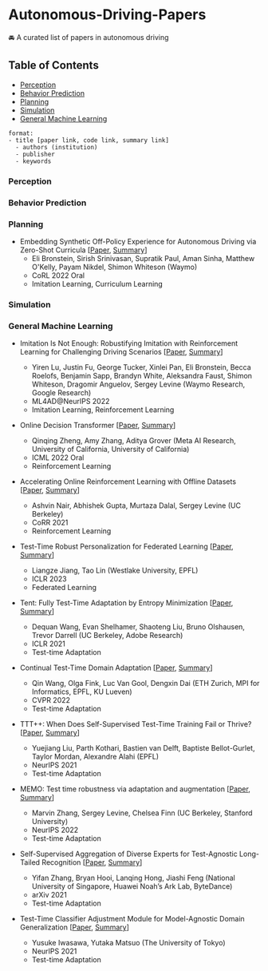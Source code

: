 # Autonomous-Driving-Papers
🚘 A curated list of papers in autonomous driving

## Table of Contents
* [Perception](#perception)
* [Behavior Prediction](#behavior-prediction)
* [Planning](#planning)
* [Simulation](#simulation)
* [General Machine Learning](#general-machine-learning)

```
format:
- title [paper link, code link, summary link]
  - authors (institution)
  - publisher
  - keywords
```

### Perception

### Behavior Prediction

### Planning

- Embedding Synthetic Off-Policy Experience for Autonomous Driving via Zero-Shot Curricula [[Paper](https://openreview.net/forum?id=cF1dxVGxic-), [Summary](https://github.com/ejjun92/Autonomous-Driving-Papers/issues/2#issue-1766793203)]
  - Eli Bronstein, Sirish Srinivasan, Supratik Paul, Aman Sinha, Matthew O'Kelly, Payam Nikdel, Shimon Whiteson (Waymo)
  - CoRL 2022 Oral
  - Imitation Learning, Curriculum Learning

    
### Simulation

### General Machine Learning

- Imitation Is Not Enough: Robustifying Imitation with Reinforcement Learning for Challenging Driving Scenarios [[Paper](https://arxiv.org/abs/2212.11419), [Summary](https://github.com/ejjun92/Autonomous-Driving-Papers/issues/1#issue-1762768235)]
  - Yiren Lu, Justin Fu, George Tucker, Xinlei Pan, Eli Bronstein, Becca Roelofs, Benjamin Sapp, Brandyn White, Aleksandra Faust, Shimon Whiteson, Dragomir Anguelov, Sergey Levine (Waymo Research, Google Research)
  - ML4AD@NeurIPS 2022
  - Imitation Learning, Reinforcement Learning
 
- Online Decision Transformer [[Paper](https://proceedings.mlr.press/v162/zheng22c/zheng22c.pdf), [Summary](https://github.com/ejjun92/Autonomous-Driving-Papers/issues/3#issue-1769076735)]
  - Qinqing Zheng, Amy Zhang, Aditya Grover (Meta AI Research, University of California, University of California)
  - ICML 2022 Oral
  - Reinforcement Learning
 
- Accelerating Online Reinforcement Learning with Offline Datasets [[Paper](https://arxiv.org/pdf/2006.09359), [Summary](https://github.com/ejjun92/Autonomous-Driving-Papers/issues/4#issue-1770679922)]
  - Ashvin Nair, Abhishek Gupta, Murtaza Dalal, Sergey Levine (UC Berkeley)
  - CoRR 2021
  - Reinforcement Learning

- Test-Time Robust Personalization for Federated Learning [[Paper](https://openreview.net/pdf?id=3aBuJEza5sq), [Summary](https://github.com/ejjun92/Autonomous-Driving-Papers/issues/5#issue-1776125813)]
  - Liangze Jiang, Tao Lin (Westlake University, EPFL)
  - ICLR 2023
  - Federated Learning
 
- Tent: Fully Test-Time Adaptation by Entropy Minimization [[Paper](https://openreview.net/pdf?id=uXl3bZLkr3c), [Summary](https://github.com/ejjun92/Autonomous-Driving-Papers/issues/6#issue-1785078933)]
  - Dequan Wang, Evan Shelhamer, Shaoteng Liu, Bruno Olshausen, Trevor Darrell (UC Berkeley, Adobe Research)
  - ICLR 2021
  - Test-time Adaptation

- Continual Test-Time Domain Adaptation [[Paper](https://openaccess.thecvf.com/content/CVPR2022/papers/Wang_Continual_Test-Time_Domain_Adaptation_CVPR_2022_paper.pdf), [Summary](https://github.com/ejjun92/Autonomous-Driving-Papers/issues/7#issue-1809117336)]
  - Qin Wang, Olga Fink, Luc Van Gool, Dengxin Dai (ETH Zurich, MPI for Informatics, EPFL, KU Lueven)
  - CVPR 2022
  - Test-time Adaptation
 
- TTT++: When Does Self-Supervised Test-Time Training Fail or Thrive? [[Paper](https://proceedings.neurips.cc/paper/2021/file/b618c3210e934362ac261db280128c22-Paper.pdf), [Summary](https://github.com/ejjun92/Autonomous-Driving-Papers/issues/8#issue-1817387099)]
  - Yuejiang Liu, Parth Kothari, Bastien van Delft, Baptiste Bellot-Gurlet, Taylor Mordan, Alexandre Alahi (EPFL)
  - NeurIPS 2021
  - Test-time Adaptation

- MEMO: Test time robustness via adaptation and augmentation [[Paper](https://proceedings.neurips.cc/paper_files/paper/2022/file/fc28053a08f59fccb48b11f2e31e81c7-Paper-Conference.pdf), [Summary](https://github.com/ejjun92/Autonomous-Driving-Papers/issues/9#issue-1817473365)]
  - Marvin Zhang, Sergey Levine, Chelsea Finn (UC Berkeley, Stanford University)
  - NeurIPS 2022 
  - Test-time Adaptation
    
- Self-Supervised Aggregation of Diverse Experts for Test-Agnostic Long-Tailed Recognition [[Paper](https://ui.adsabs.harvard.edu/link_gateway/2021arXiv210709249Z/EPRINT_PDF), [Summary]()]
  - Yifan Zhang, Bryan Hooi, Lanqing Hong, Jiashi Feng (National University of Singapore, Huawei Noah’s Ark Lab, ByteDance)
  - arXiv 2021
  - Test-time Adaptation
    
- Test-Time Classifier Adjustment Module for Model-Agnostic Domain Generalization [[Paper](https://proceedings.neurips.cc/paper_files/paper/2021/file/1415fe9fea0fa1e45dddcff5682239a0-Paper.pdf), [Summary]()]
  - Yusuke Iwasawa, Yutaka Matsuo (The University of Tokyo)
  - NeurIPS 2021 
  - Test-time Adaptation
